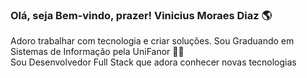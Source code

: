### Olá, seja Bem-vindo, prazer! Vinicius Moraes Diaz :earth_americas:

Adoro trabalhar com tecnologia e criar soluções. Sou Graduando em Sistemas de Informação pela UniFanor :student:	
Sou Desenvolvedor Full Stack que adora conhecer novas tecnologias 
<!--
**viniciusmodiaz/viniciusmodiaz** is a ✨ _special_ ✨ repository because its `README.md` (this file) appears on your GitHub profile.

Here are some ideas to get you started:

- 🔭 I’m currently working on ...
- 🌱 I’m currently learning ...
- 👯 I’m looking to collaborate on ...
- 🤔 I’m looking for help with ...
- 💬 Ask me about ...
- 📫 How to reach me: ...
- 😄 Pronouns: ...
- ⚡ Fun fact: ...
-->
